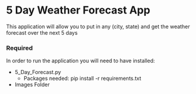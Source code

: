 # 5 Day Weather Forecast App

This application will allow you to put in any (city, state) and get the weather forecast over the next 5 days



### Required
In order to run the application you will need to have installed:
- 5_Day_Forecast.py
  - Packages needed: pip install -r requirements.txt
- Images Folder 
